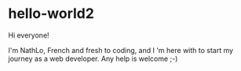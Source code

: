 # hello-world2

Hi everyone!

I'm NathLo, French and fresh to coding, and I 'm here with to start my journey as a web developer.
Any help is welcome ;-)
